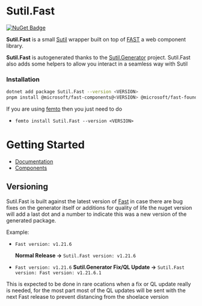 [Sutil.Generator]: https://github.com/AngelMunoz/Sutil.Generator
[FAST]: https://fast.design/
[Sutil]: https://davedawkins.github.io/Sutil/
[femto]: https://github.com/Zaid-Ajaj/Femto

# Sutil.Fast
[![NuGet Badge](https://buildstats.info/nuget/Sutil.Fast?includePreReleases=true)](https://www.nuget.org/packages/Sutil.Fast)

**Sutil.Fast** is a small [Sutil] wrapper built on top of [FAST] a web component library.

**Sutil.Fast** is autogenerated thanks to the [Sutil.Generator] project. Sutil.Fast also adds some helpers to allow you interact in a seamless way with Sutil

### Installation

```sh
dotnet add package Sutil.Fast --version <VERSION>
pnpm install @microsoft/fast-components@<VERSION> @microsoft/fast-foundation lodash-es # or npm install @microsoft/shoelace@<VERSION>
```
If you are using [femto] then you just need to do

- `femto install Sutil.Fast --version <VERSION>`

# Getting Started

- [Documentation](#/fast/docs/getting-started)
- [Components](#/fast/docs/components)


## Versioning
Sutil.Fast is built against the latest version of [Fast] in case there are bug fixes on the generator itself or additions for quality of life the nuget version will add a last dot and a number to indicate this was a new version of the generated package.

Example: 
- `Fast version: v1.21.6`

    **Normal Release ->** `Sutil.Fast version: v1.21.6`

- `Fast version: v1.21.6`
    **Sutil.Generator Fix/QL Update ->** `Sutil.Fast version: Fast version: v1.21.6.1`

This is expected to be done in rare ocations when a fix or QL update really is needed, for the most part most of the QL updates will be sent with the next Fast release to prevent distancing from the shoelace version
